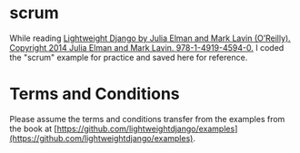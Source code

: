 scrum
=====

While reading [Lightweight Django by Julia Elman and Mark Lavin (O’Reilly). Copyright 2014 Julia Elman and Mark Lavin. 978-1-4919-4594-0.](http://www.amazon.com/Lightweight-Django-Julia-Elman/dp/149194594X/) I coded the "scrum" example for practice and saved here for reference.

# Terms and Conditions #

Please assume the terms and conditions transfer from the examples from the book at [https://github.com/lightweightdjango/examples](https://github.com/lightweightdjango/examples).
